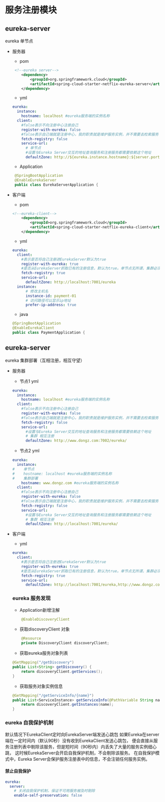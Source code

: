 # 服务注册模块

## eureka-server
eureka 单节点
-   服务器
    
    -   pom
    
    ```xml
     <!--eureka server-->
        <dependency>
            <groupId>org.springframework.cloud</groupId>
            <artifactId>spring-cloud-starter-netflix-eureka-server</artifactId>
        </dependency>
    ```
    
    -   yml
    ```yaml
    eureka:
      instance:
        hostname: localhost #eureka服务端的实例名称
      client:
        #false表示不向注册中心注册自己
        register-with-eureka: false
        #false表示自己端就是注册中心，我的职责就是维护服务实例，并不需要去检索服务
        fetch-registry: false
        service-url:
          # 单节点
          #设置与Eureka Server交互的地址查询服务和注册服务都需要依赖这个地址
          defaultZone: http://${eureka.instance.hostname}:${server.port}/eureka/
    ```
    
    -   Application
    ```java
     @SpringBootApplication
     @EnableEurekaServer
     public class EurekaServerApplication {
    ```
-   客户端
    -   pom
    ```xml
    <!--eureka-client-->
        <dependency>
            <groupId>org.springframework.cloud</groupId>
            <artifactId>spring-cloud-starter-netflix-eureka-client</artifactId>
        </dependency>
    ```
    -   yml
    ```yaml
    eureka:
      client:
        #表示是否将自己注册进EurekaServer默认为true
        register-with-eureka: true
        #是否从EurekaServer抓取已有的注册信息，默认为true。单节点无所谓，集群必须设置为true才能配合ribbon使用负载均衡
        fetch-registry: true
        service-url:
          defaultZone: http://localhost:7001/eureka
      instance:
          # 修改主机名
          instance-id: payment-01
          # 访问路径可以显示ip地址
          prefer-ip-address: true
    ```
    -   java
    ```java
    @SpringBootApplication
    @EnableEurekaClient
    public class PaymentApplication {
    ```
    
    
## eureka-server
eureka 集群部署（互相注册，相互守望）
-   服务器
    -   节点1 yml
    ```yaml
    eureka:
      instance:
        hostname: localhost #eureka服务端的实例名称
      client:
        #false表示不向注册中心注册自己
        register-with-eureka: false
        #false表示自己端就是注册中心，我的职责就是维护服务实例，并不需要去检索服务
        fetch-registry: false
        service-url:
          #设置与Eureka Server交互的地址查询服务和注册服务都需要依赖这个地址
          # 集群 相互注册
          defaultZone: http://www.dongz.com:7002/eureka/
    ```
    -   节点2 yml
    ```yaml
    eureka:
      instance:
    #    单节点
    #    hostname: localhost #eureka服务端的实例名称
    #    集群部署
        hostname: www.dongz.com #eureka服务端的实例名称
      client:
        #false表示不向注册中心注册自己
        register-with-eureka: false
        #false表示自己端就是注册中心，我的职责就是维护服务实例，并不需要去检索服务
        fetch-registry: false
        service-url:
          #设置与Eureka Server交互的地址查询服务和注册服务都需要依赖这个地址
          # 集群 相互注册
          defaultZone: http://localhost:7001/eureka/
    ```

-   客户端
    -   yml
    ```yaml
    eureka:
      client:
        #表示是否将自己注册进EurekaServer默认为true
        register-with-eureka: true
        #是否从EurekaServer抓取已有的注册信息，默认为true。单节点无所谓，集群必须设置为true才能配合ribbon使用负载均衡
        fetch-registry: true
        service-url:
          defaultZone: http://localhost:7001/eureka,http://www.dongz.com:7002/eureka/
    ```
    
    ### eureka 服务发现
    -   Application新增注解
    ```java
        @EnableDiscoveryClient
    ```
    -   获取discoveryClient 对象
    ```java
        @Resource
        private DiscoveryClient discoveryClient;
    ```
    -   获取eureka服务对象列表
    ```java
    @GetMapping("/getDiscovery")
    public List<String> getDiscovery() {
        return discoveryClient.getServices();
    }
    ```
    -   获取服务对象实例信息
    ```java
    @GetMapping("/getServiceInfo/{name}")
    public List<ServiceInstance> getServiceInfo(@PathVariable String name) {
        return discoveryClient.getInstances(name);
    }
    ```
    
### eureka 自我保护机制
默认情况下EurekaClient定时向EurekaServer端发送心跳包
如果Eureka在server端在一定时间内（默认90秒）没有收到EurekaClient发送心跳包，
便会直接从服务注册列表中剔除该服务，但是短时间（90秒内）内丢失了大量的服务实例细心跳，
这时候EurekaServer会开启自我保护机制，不会剔除该服务。
在自我保护模式中，Eureka Server会保护服务注册表中的信息，不会注销任何服务实例。

#### 禁止自我保护
```yaml
eureka:
  server:
    # 关闭自我保护机制，保证不可用服务被及时剔除
    enable-self-preservation: false
```
